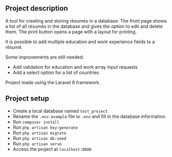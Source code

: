 ## Project description

A tool for creating and storing résumés in a database. The front page shows a list of all résumés in the database
and gives the option to edit and delete them. The print button opens a page with a layout for printing.

It is possible to add multiple education and work experience fields to a résumé.

Some improvements are still needed:
- Add validation for education and work array input requests
- Add a select option for a list of countries

Project made using the Laravel 8 framework.

## Project setup

- Create a local database named `test_project`
- Rename the `.env.example` file to `.env` and fill in the database information.
- Run `composer install`
- Run `php artisan key:generate`
- Run `php artisan migrate`
- Run `php artisan db:seed`
- Run `php artisan serve`
- Access the project at `localhost:8000`

